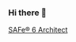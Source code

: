 ### Hi there 👋
[SAFe® 6 Architect](https://www.credly.com/badges/9b00d785-702c-476f-aa91-bc7de5775af2/public_url)
<!--
**Jasecharloote/Jasecharloote** is a ✨ _special_ ✨ repository because its `README.md` (this file) appears on your GitHub profile.

Here are some ideas to get you started:

- 🔭 I’m currently working on ...
- 🌱 I’m currently learning ...
- 👯 I’m looking to collaborate on ...
- 🤔 I’m looking for help with ...
- 💬 Ask me about ...
- 📫 How to reach me: ...
- 😄 Pronouns: ...
- ⚡ Fun fact: ...
-->
